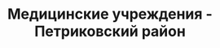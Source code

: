 ---
district_id: 3-17-0
district_name: Петриковский район
title: Медицинские учреждения - Петриковский район
---